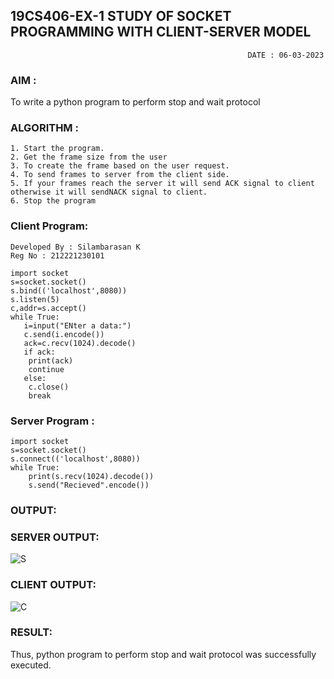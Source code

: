 ## 19CS406-EX-1 STUDY OF SOCKET PROGRAMMING WITH CLIENT-SERVER MODEL
								                		 DATE : 06-03-2023
### AIM :
To write a python program to perform stop and wait protocol

 ### ALGORITHM :
```
1. Start the program.
2. Get the frame size from the user 
3. To create the frame based on the user request. 
4. To send frames to server from the client side. 
5. If your frames reach the server it will send ACK signal to client otherwise it will sendNACK signal to client. 
6. Stop the program
```

### Client Program:
```
Developed By : Silambarasan K
Reg No : 212221230101
```

```Py
import socket
s=socket.socket()
s.bind(('localhost',8080))
s.listen(5)
c,addr=s.accept()
while True:
   i=input("ENter a data:")
   c.send(i.encode())
   ack=c.recv(1024).decode()
   if ack:
   	print(ack)
   	continue
   else:
   	c.close()
   	break
```
### Server Program :
```
import socket
s=socket.socket()
s.connect(('localhost',8080))
while True:
	print(s.recv(1024).decode())
	s.send("Recieved".encode())
```
### OUTPUT:
### SERVER OUTPUT:
![S](https://user-images.githubusercontent.com/122860624/242962266-23a672cd-ac43-4141-94f9-8d5bcdd3ba02.png)

### CLIENT OUTPUT:
![C](https://user-images.githubusercontent.com/122860624/242962322-76c7fdb9-2a29-4289-a199-e4d9dab8f032.png)

### RESULT:
Thus, python program to perform stop and wait protocol was successfully executed.
